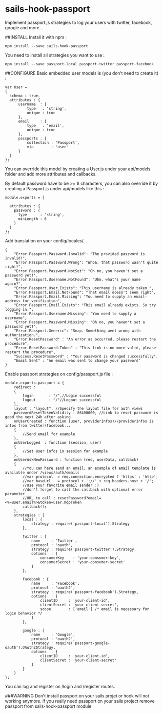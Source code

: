 # sails-hook-passport

Implement passport.js strategies to log your users with twitter, facebook, google and more...

##INSTALL
Install it with npm : 

    npm install --save sails-hook-passport

You need to install all strategies you want to use : 
    
    npm install --save passport-local passport-twitter passport-facebook

##CONFIGURE
Basic embedded user models is (you don't need to create it) : 

```
var User = 
{
  schema : true,
  attributes : {
      username  : {
          type   : 'string',
          unique : true
      },
      email     : {
          type   : 'email',
          unique : true
      },
      passports : {
          collection : 'Passport',
          via        : 'user'
      }
  }
};
```
You can override this model by creating a User.js under your api/models folder and add more attributes and callbacks.

By default password have to be >= 8 characters, you can also override it by creating a Passport.js under api/models like this :


    module.exports = {
    
      attributes : {
        password : {
          type      : 'string',
          minLength : 6
        }
      }
    };

Add translation on your config/locales/...

    {
        "Error.Passport.Password.Invalid": "The provided password is invalid!",
        "Error.Passport.Password.Wrong": "Whoa, that password wasn't quite right!",
        "Error.Passport.Password.NotSet": "Oh no, you haven't set a password yet!",
        "Error.Passport.Username.NotFound": "Uhm, what's your name again?",
        "Error.Passport.User.Exists": "This username is already taken.",
        "Error.Passport.Email.NotFound": "That email doesn't seem right",
        "Error.Passport.Email.Missing": "You need to supply an email-address for verification",
        "Error.Passport.Email.Exists": "This email already exists. So try logging in.",
        "Error.Passport.Username.Missing": "You need to supply a username",
        "Error.Passport.Password.Missing": "Oh no, you haven't set a password yet!",
        "Error.Passport.Generic": "Snap. Something went wrong with authorization.",
        "Error.ResetPassword" : "An error as occurred, please restart the procedure",
        "Error.ResetPassword.Token" : "This link is no more valid, please restart the procedure",
        "Success.ResetPassword" : "Your password is changed successfully",
        "Email.Sent" : "An email was sent to change your password"
    }
Enable passport strategies on config/passport.js file :
    
    module.exports.passport = {
        redirect : 
        {
      		login 		: "/",//Login successful
      		logout		: "/"//Logout successful
      	},
      	layout : "layout", //Specify the layout file for auth views
      	passwordResetTokenValidity : 86400000, //Link to reset password is good the next 24h after asking
        onUserCreated : function (user, providerInfos)//providerInfos is infos from twitter/facebook... 
      	{
      		//Send email for example
      	},
      	onUserLogged  : function (session, user)
        {
            //Set user infos in session for example
        },
        onUserAskNewPassword : function (req, userData, callback)
        {
            //You can here send an email, an example of email template is available under /views/auth/emails
            //var protocol  = req.connection.encrypted ? 'https' : 'http';
            //var baseUrl   = protocol + '://' + req.headers.host + '/';
            //Use your favorite email sender :)
            //don't forget to call the callback with optional error parameter
            //URL to call : resetPassword?email=<%=user.email%>&token=user.mdpToken
     		callback();
        },
      	strategies : {
      		local : {
      			strategy : require('passport-local').Strategy
      		},
      
      		twitter : {
      			name     : 'Twitter',
      			protocol : 'oauth',
      			strategy : require('passport-twitter').Strategy,
      			options  : {
      				consumerKey    : 'your-consumer-key',
      				consumerSecret : 'your-consumer-secret'
      			}
      		},
      
      		facebook : {
      			name     : 'Facebook',
      			protocol : 'oauth2',
      			strategy : require('passport-facebook').Strategy,
      			options  : {
      				clientID     : 'your-client-id',
      				clientSecret : 'your-client-secret',
      				scope        : ['email'] /* email is necessary for login behavior */
      			}
      		},
      
      		google : {
      			name     : 'Google',
      			protocol : 'oauth2',
      			strategy : require('passport-google-oauth').OAuth2Strategy,
      			options  : {
      				clientID     : 'your-client-id',
      				clientSecret : 'your-client-secret'
      			}
      		}
      	}
    };

You can log and register on /login and /register routes.

###WARNING 
Don't install passport on your sails projet or hook will not working anymore. If you really need passport on your sails project remove passport from sails-hook-passport module
